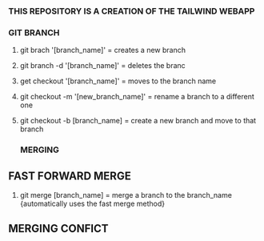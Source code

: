 ### THIS REPOSITORY IS A CREATION OF THE TAILWIND WEBAPP

### GIT BRANCH

1. git brach '[branch_name]' = creates a new branch 
2. git branch -d '[branch_name]' = deletes the branc
3. get checkout '[branch_name]' = moves to the branch name
4. git checkout -m '[new_branch_name]' = rename a branch to a different one
5. git checkout -b [branch_name] = create a new branch and move to that branch

    ### MERGING 
## FAST FORWARD MERGE
1. git merge [branch_name] = merge a branch to the branch_name {automatically uses the fast merge method}

## MERGING CONFICT
